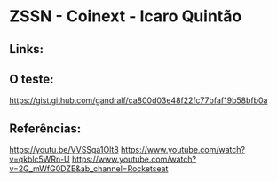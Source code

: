 # ZSSN - Coinext - Icaro Quintão
## Links:
## O teste:  
https://gist.github.com/gandralf/ca800d03e48f22fc77bfaf19b58bfb0a
## Referências: 
https://youtu.be/VVSSga1Olt8 
https://www.youtube.com/watch?v=qkblc5WRn-U 
https://www.youtube.com/watch?v=2G_mWfG0DZE&ab_channel=Rocketseat